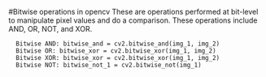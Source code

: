 #Bitwise operations in opencv
These are operations performed at bit-level to manipulate pixel values and do a comparison. These operations include AND, OR, NOT, and XOR.

      Bitwise AND: bitwise_and = cv2.bitwise_and(img_1, img_2)
      Bitwise OR: bitwise_xor = cv2.bitwise_xor(img_1, img_2)
      Bitwise XOR: bitwise_xor = cv2.bitwise_xor(img_1, img_2)
      Bitwise NOT: bitwise_not_1 = cv2.bitwise_not(img_1)
 
